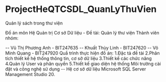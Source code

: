# ProjectHeQTCSDL_QuanLyThuVien
Quản lý sách trong thư viện

Đồ án môn Hệ Quản trị Cơ sở Dữ liệu - Đề tài: Quản lý thư viện 
Thành viên nhóm:

-- Vũ Thị Phương Anh - BIT247635
-- Khuất Thùy Linh - BIT247620
-- Võ Minh Quang - BIT247920
Quắ trình thực hiện đồ án:
1.Đặc tả đề tài
2.Phân tích thiết kế hệ thống thông tin, cơ sở dữ liệu
3.Thiết kế các chức năng
4.Quản lý User và phân quyền
5.Thiết kế giao diện hệ thống Môi trường cài đặt và công nghệ sử dụng
-- Hệ cơ sở dữ liệu Microsoft SQL Server Management Studio 20.
